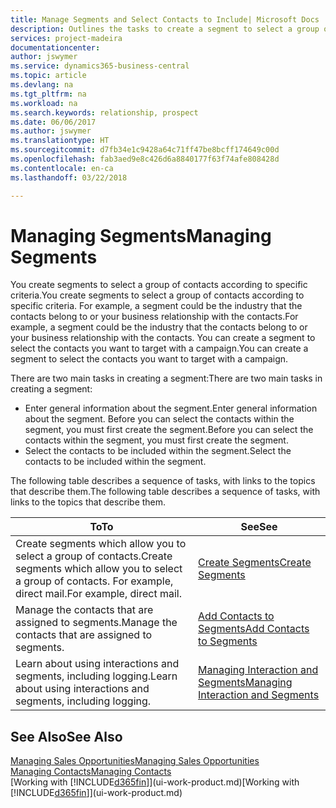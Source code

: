 ```yaml
---
title: Manage Segments and Select Contacts to Include| Microsoft Docs
description: Outlines the tasks to create a segment to select a group of contacts according to specific criteria, for example, contacts in a particular industry that you want to target.
services: project-madeira
documentationcenter: 
author: jswymer
ms.service: dynamics365-business-central
ms.topic: article
ms.devlang: na
ms.tgt_pltfrm: na
ms.workload: na
ms.search.keywords: relationship, prospect
ms.date: 06/06/2017
ms.author: jswymer
ms.translationtype: HT
ms.sourcegitcommit: d7fb34e1c9428a64c71ff47be8bcff174649c00d
ms.openlocfilehash: fab3aed9e8c426d6a8840177f63f74afe808428d
ms.contentlocale: en-ca
ms.lasthandoff: 03/22/2018

---
```

# <a name="managing-segments"></a><span data-ttu-id="5a59d-103">Managing Segments</span><span class="sxs-lookup"><span data-stu-id="5a59d-103">Managing Segments</span></span>
<span data-ttu-id="5a59d-104">You create segments to select a group of contacts according to specific criteria.</span><span class="sxs-lookup"><span data-stu-id="5a59d-104">You create segments to select a group of contacts according to specific criteria.</span></span> <span data-ttu-id="5a59d-105">For example, a segment could be the industry that the contacts belong to or your business relationship with the contacts.</span><span class="sxs-lookup"><span data-stu-id="5a59d-105">For example, a segment could be the industry that the contacts belong to or your business relationship with the contacts.</span></span> <span data-ttu-id="5a59d-106">You can create a segment to select the contacts you want to target with a campaign.</span><span class="sxs-lookup"><span data-stu-id="5a59d-106">You can create a segment to select the contacts you want to target with a campaign.</span></span>

<span data-ttu-id="5a59d-107">There are two main tasks in creating a segment:</span><span class="sxs-lookup"><span data-stu-id="5a59d-107">There are two main tasks in creating a segment:</span></span>

* <span data-ttu-id="5a59d-108">Enter general information about the segment.</span><span class="sxs-lookup"><span data-stu-id="5a59d-108">Enter general information about the segment.</span></span> <span data-ttu-id="5a59d-109">Before you can select the contacts within the segment, you must first create the segment.</span><span class="sxs-lookup"><span data-stu-id="5a59d-109">Before you can select the contacts within the segment, you must first create the segment.</span></span>
* <span data-ttu-id="5a59d-110">Select the contacts to be included within the segment.</span><span class="sxs-lookup"><span data-stu-id="5a59d-110">Select the contacts to be included within the segment.</span></span>

<span data-ttu-id="5a59d-111">The following table describes a sequence of tasks, with links to the topics that describe them.</span><span class="sxs-lookup"><span data-stu-id="5a59d-111">The following table describes a sequence of tasks, with links to the topics that describe them.</span></span> 

| <span data-ttu-id="5a59d-112">To</span><span class="sxs-lookup"><span data-stu-id="5a59d-112">To</span></span> | <span data-ttu-id="5a59d-113">See</span><span class="sxs-lookup"><span data-stu-id="5a59d-113">See</span></span> |
| --- | --- |
| <span data-ttu-id="5a59d-114">Create segments which allow you to select a group of contacts.</span><span class="sxs-lookup"><span data-stu-id="5a59d-114">Create segments which allow you to select a group of contacts.</span></span> <span data-ttu-id="5a59d-115">For example, direct mail.</span><span class="sxs-lookup"><span data-stu-id="5a59d-115">For example, direct mail.</span></span> |[<span data-ttu-id="5a59d-116">Create Segments</span><span class="sxs-lookup"><span data-stu-id="5a59d-116">Create Segments</span></span>](marketing-how-create-segment.md) |
| <span data-ttu-id="5a59d-117">Manage the contacts that are assigned to segments.</span><span class="sxs-lookup"><span data-stu-id="5a59d-117">Manage the contacts that are assigned to segments.</span></span> |[<span data-ttu-id="5a59d-118">Add Contacts to Segments</span><span class="sxs-lookup"><span data-stu-id="5a59d-118">Add Contacts to Segments</span></span>](marketing-add-contact-segment.md) |
| <span data-ttu-id="5a59d-119">Learn about using interactions and segments, including logging.</span><span class="sxs-lookup"><span data-stu-id="5a59d-119">Learn about using interactions and segments, including logging.</span></span> |[<span data-ttu-id="5a59d-120">Managing Interaction and Segments</span><span class="sxs-lookup"><span data-stu-id="5a59d-120">Managing Interaction and Segments</span></span>](marketing-interaction-segments.md) |

## <a name="see-also"></a><span data-ttu-id="5a59d-121">See Also</span><span class="sxs-lookup"><span data-stu-id="5a59d-121">See Also</span></span>
[<span data-ttu-id="5a59d-122">Managing Sales Opportunities</span><span class="sxs-lookup"><span data-stu-id="5a59d-122">Managing Sales Opportunities</span></span>](marketing-manage-sales-opportunities.md)  
[<span data-ttu-id="5a59d-123">Managing Contacts</span><span class="sxs-lookup"><span data-stu-id="5a59d-123">Managing Contacts</span></span>](marketing-contacts.md)  
<span data-ttu-id="5a59d-124">[Working with [!INCLUDE[d365fin](includes/d365fin_md.md)]](ui-work-product.md)</span><span class="sxs-lookup"><span data-stu-id="5a59d-124">[Working with [!INCLUDE[d365fin](includes/d365fin_md.md)]](ui-work-product.md)</span></span>

